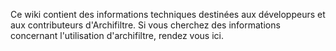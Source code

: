Ce wiki contient des informations techniques destinées aux développeurs et aux contributeurs d'Archifiltre. Si vous cherchez des informations concernant l'utilisation d'archifiltre, rendez vous ici.
